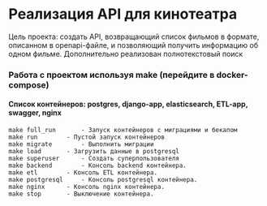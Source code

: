 # Реализация API для кинотеатра

Цель проекта: создать API, возвращающий список фильмов в формате, описанном в openapi-файле, и позволяющий получить информацию об одном фильме. Дополнительно реализован полнотекстовый поиск


### Работа с проектом используя make (перейдите в docker-compose)
#### Список контейнеров: postgres, django-app, elasticsearch, ETL-app, swagger, nginx

```
make full_run		- Запуск контейнеров с миграциями и бекапом
make run		- Пустой запуск контейнеров
make migrate		- Выполнить миграции
make load		- Загрузить данные в postgresql
make superuser		- Создать суперпользователя
make backend		- Консоль backend контейнера.
make etl		- Консоль ETL контейнера.
make postgresql		- Консоль postgresql контейнера.
make nginx		- Консоль nginx контейнера.
make stop		- Выключение контейнера.
```
